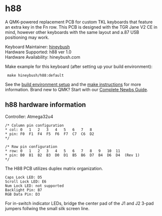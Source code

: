 h88
===

A QMK-powered replacement PCB for custom TKL keyboards that feature an extra key in the Fn row. This PCB is designed with the TGR Jane V2 CE in mind, however other keyboards with the same layout and a.87 USB positioning may work.

Keyboard Maintainer: [hineybush](https://github.com/hineybush)  
Hardware Supported: h88 ver 1.0  
Hardware Availability: hineybush.com

Make example for this keyboard (after setting up your build environment):
     
     make hineybush/h88:default
   
See the [build environment setup](https://docs.qmk.fm/#/getting_started_build_tools) and the [make instructions](https://docs.qmk.fm/#/getting_started_make_guide) for more information. Brand new to QMK? Start with our [Complete Newbs Guide](https://docs.qmk.fm/#/newbs).

## h88 hardware information

Controller: Atmega32u4

    /* Column pin configuration
    * col: 0   1   2   3   4   5   6   7   8   
    * pin: F0  F1  F4  F5  F6  F7  C7  C6  D2
    */
     
    /* Row pin configuration
    * row: 0   1   2   3   4   5   6   7   8   9   10  11
    * pin: B0  B1  B2  B3  D0  D1  B5  B6  D7  B4  D6  D4  (Rev 1)
    */
    
The H88 PCB utilizes duplex matrix organization.

    Caps Lock LED: D5
    Scroll Lock LED: E6
    Num Lock LED: not supported
    Backlight Pin: B7
    RGB Data Pin: D3
    


For in-switch indicator LEDs, bridge the center pad of the J1 and J2 3-pad jumpers follwing the small silk screen line.
